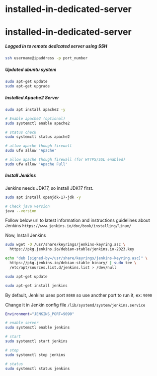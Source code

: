 # installed-in-dedicated-server

# installed-in-dedicated-server

##### Logged in to remote dedicated server using SSH

```bash
ssh username@ipaddress -p port_number
```

##### Updated ubuntu system
```bash
sudo apt-get update
sudo apt-get upgrade
```

##### Installed Apache2 Server
```bash
sudo apt install apache2 -y

# Enable apache2 (optional)
sudo systemctl enable apache2

# status check
sudo systemctl status apache2

# allow apache though firewall
sudo ufw allow 'Apache'

# allow apache though firewall (for HTTPS/SSL enabled)
sudo ufw allow 'Apache Full'
```

##### Install Jenkins

Jenkins needs JDK17, so install JDK17 first.
```bash
sudo apt install openjdk-17-jdk -y

# Check java version
java --version
```

Follow below url to latest information and instructions guidelines about Jenkins
`https://www.jenkins.io/doc/book/installing/linux/`

Now, Install Jenkins

```bash
sudo wget -O /usr/share/keyrings/jenkins-keyring.asc \
  https://pkg.jenkins.io/debian-stable/jenkins.io-2023.key

echo "deb [signed-by=/usr/share/keyrings/jenkins-keyring.asc]" \
  https://pkg.jenkins.io/debian-stable binary/ | sudo tee \
  /etc/apt/sources.list.d/jenkins.list > /dev/null

sudo apt-get update

sudo apt-get install jenkins
```
By default, Jenkins uses port `8080` so use another port to run it, ex: `9090`

Change it in Jenkin config file `/lib/systemd/system/jenkins.service`
```bash
Environment="JENKINS_PORT=9090"
```

```bash
# enable server
sudo systemctl enable jenkins

# start
sudo systemctl start jenkins

# stop
sudo systemctl stop jenkins

# status
sudo systemctl status jenkins
```
